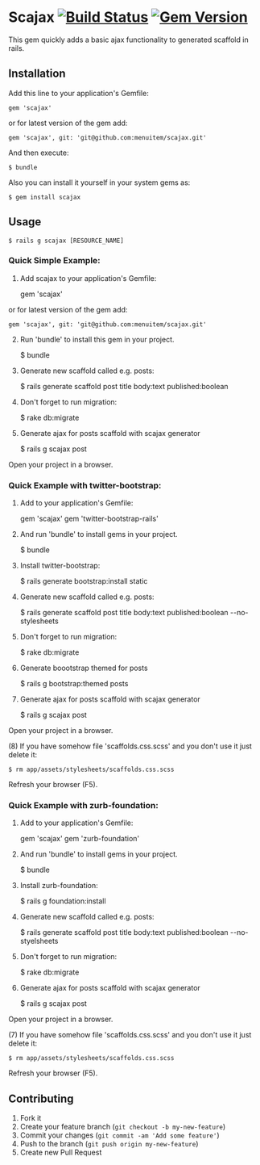 # Scajax [![Build Status](https://travis-ci.org/menuitem/scajax.png?branch=master)](https://travis-ci.org/menuitem/scajax) [![Gem Version](https://badge.fury.io/rb/scajax.png)](http://badge.fury.io/rb/scajax)

This gem quickly adds a basic ajax functionality to generated scaffold in rails.

## Installation

Add this line to your application's Gemfile:

    gem 'scajax'

or for latest version of the gem add:

    gem 'scajax', git: 'git@github.com:menuitem/scajax.git'

And then execute:

    $ bundle

Also you can  install it yourself in your system gems as:

    $ gem install scajax

## Usage

	$ rails g scajax [RESOURCE_NAME]

### Quick Simple Example:

1. Add scajax to your application's Gemfile:

    gem 'scajax'

or for latest version of the gem add:

    gem 'scajax', git: 'git@github.com:menuitem/scajax.git'	

2.  Run 'bundle' to install this gem in your project.

    $ bundle

3. Generate new scaffold called e.g. posts:

    $ rails generate scaffold post title body:text published:boolean

4. Don't forget to run migration:

    $ rake db:migrate

5. Generate ajax for posts scaffold with scajax generator

    $ rails g scajax post

Open your project in a browser.

### Quick Example with twitter-bootstrap:

1. Add to your application's Gemfile:

    gem 'scajax'
    gem 'twitter-bootstrap-rails'

2. And run 'bundle' to install gems in your project.

    $ bundle

3. Install twitter-bootstrap:

    $ rails generate bootstrap:install static

4. Generate new scaffold called e.g. posts:

    $ rails generate scaffold post title body:text published:boolean --no-stylesheets

5. Don't forget to run migration:

    $ rake db:migrate

6. Generate boootstrap themed for posts

    $ rails g bootstrap:themed posts

7. Generate ajax for posts scaffold with scajax generator

    $ rails g scajax post

Open your project in a browser.

(8) If you have somehow file 'scaffolds.css.scss' and you don't use it just delete it:

    $ rm app/assets/stylesheets/scaffolds.css.scss

Refresh your browser (F5).

### Quick Example with zurb-foundation:

1. Add to your application's Gemfile:

    gem 'scajax'
    gem 'zurb-foundation'

2. And run 'bundle' to install gems in your project.

    $ bundle

3. Install zurb-foundation:

    $ rails g foundation:install

4. Generate new scaffold called e.g. posts:

    $ rails generate scaffold post title body:text published:boolean --no-styelsheets

5. Don't forget to run migration:

    $ rake db:migrate

6. Generate ajax for posts scaffold with scajax generator

    $ rails g scajax post


Open your project in a browser.


(7) If you have somehow file 'scaffolds.css.scss' and you don't use it just delete it:

    $ rm app/assets/stylesheets/scaffolds.css.scss

Refresh your browser (F5). 


## Contributing

1. Fork it
2. Create your feature branch (`git checkout -b my-new-feature`)
3. Commit your changes (`git commit -am 'Add some feature'`)
4. Push to the branch (`git push origin my-new-feature`)
5. Create new Pull Request
